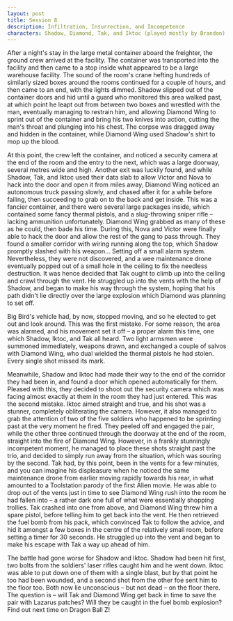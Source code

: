 ```yaml
---
layout: post
title: Session 8
description: Infiltration, Insurrection, and Incompetence
characters: Shadow, Diamond, Tak, and Iktoc (played mostly by Brandon)
---
```

After a night's stay in the large metal container aboard the freighter, the ground crew arrived at the facility. The container was transported into the facility and then came to a stop inside what appeared to be a large warehouse facility. The sound of the room's crane hefting hundreds of similarly sized boxes around the rooms continued for a couple of hours, and then came to an end, with the lights dimmed. Shadow slipped out of the container doors and hid until a guard who monitored this area walked past, at which point he leapt out from between two boxes and wrestled with the man, eventually managing to restrain him, and allowing Diamond Wing to sprint out of the container and bring his two knives into action, cutting the man's throat and plunging into his chest. The corpse was dragged away and hidden in the container, while Diamond Wing used Shadow's shirt to mop up the blood.  

At this point, the crew left the container, and noticed a security camera at the end of the room and the entry to the next, which was a large doorway, several metres wide and high. Another exit was luckily found, and while Shadow, Tak, and Iktoc used their data slab to allow Victor and Nova to hack into the door and open it from miles away, Diamond Wing noticed an autonomous truck passing slowly, and chased after it for a while before failing, then succeeding to grab on to the back and get inside. This was a fancier container, and there were several large packages inside, which contained some fancy thermal pistols, and a slug-throwing sniper rifle – lacking ammunition unfortunately. Diamond Wing grabbed as many of these as he could, then bade his time. 
During this, Nova and Victor were finally able to hack the door and allow the rest of the gang to pass through. They found a smaller corridor with wiring running along the top, which Shadow promptly slashed with his weapon... Setting off a small alarm system. Nevertheless, they were not discovered, and a wee maintenance drone eventually popped out of a small hole in the ceiling to fix the needless destruction. It was hence decided that Tak ought to climb up into the ceiling and crawl through the vent. He struggled up into the vents with the help of Shadow, and began to make his way through the system, hoping that his path didn't lie directly over the large explosion which Diamond was planning to set off.  

Big Bird's vehicle had, by now, stopped moving, and so he elected to get out and look around. This was the first mistake. For some reason, the area was alarmed, and his movement set it off – a proper alarm this time, one which Shadow, Iktoc, and Tak all heard. Two light armsmen were summoned immediately, weapons drawn, and exchanged a couple of salvos with Diamond Wing, who dual wielded the thermal pistols he had stolen. Every single shot missed its mark.  

Meanwhile, Shadow and Iktoc had made their way to the end of the corridor they had been in, and found a door which opened automatically for them. Pleased with this, they decided to shoot out the security camera which was facing almost exactly at them in the room they had just entered. This was the second mistake. Iktoc aimed straight and true, and his shot was a stunner, completely obliterating the camera. However, it also managed to grab the attention of two of the five soldiers who happened to be sprinting past at the very moment he fired. They peeled off and engaged the pair, while the other three continued through the doorway at the end of the room, straight into the fire of Diamond Wing. However, in a frankly stunningly incompetent moment, he managed to place these shots straight past the trio, and decided to simply run away from the situation, which was souring by the second. 
Tak had, by this point, been in the vents for a few minutes, and you can imagine his displeasure when he noticed the same maintenance drone from earlier moving rapidly towards his rear, in what amounted to a Toolstation parody of the first Alien movie. He was able to drop out of the vents just in time to see Diamond Wing rush into the room he had fallen into – a rather dark one full of what were essentially shopping trollies. Tak crashed into one from above, and Diamond Wing threw him a spare pistol, before telling him to get back into the vent. He then retrieved the fuel bomb from his pack, which convinced Tak to follow the advice, and hid it amongst a few boxes in the centre of the relatively small room, before setting a timer for 30 seconds. He struggled up into the vent and began to make his escape with Tak a way up ahead of him.  

The battle had gone worse for Shadow and Iktoc. Shadow had been hit first, two bolts from the soldiers' laser rifles caught him and he went down. Iktoc was able to put down one of them with a single blast, but by that point he too had been wounded, and a second shot from the other foe sent him to the floor too. Both now lie unconscious – but not dead – on the floor there. The question is – will Tak and Diamond Wing get back in time to save the pair with Lazarus patches? Will they be caught in the fuel bomb explosion? Find out next time on Dragon Ball Z!